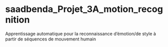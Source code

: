 # saadbenda_Projet_3A_motion_recognition
Apprentissage automatique pour la reconnaissance d’émotion/de style à partir de séquences de mouvement humain
